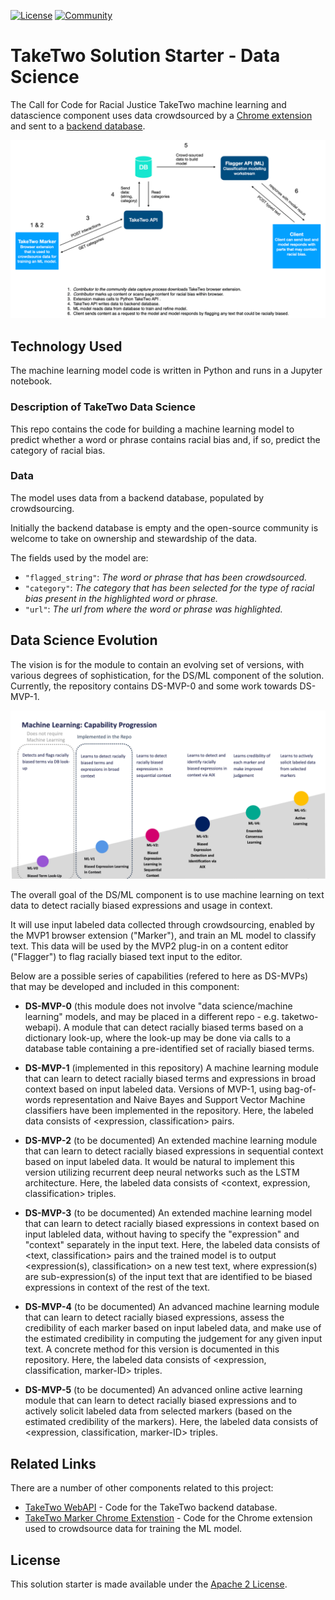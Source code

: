 [![License](https://img.shields.io/badge/License-Apache2-blue.svg)](https://www.apache.org/licenses/LICENSE-2.0) [![Community](https://img.shields.io/badge/Join-Community-blue.svg)](https://developer.ibm.com/callforcode/racial-justice/get-started/)

# TakeTwo Solution Starter - Data Science

The Call for Code for Racial Justice TakeTwo machine learning and datascience component uses data crowdsourced by a [Chrome extension](https://github.com/Call-for-Code-for-Racial-Justice/taketwo-marker-chromeextension/blob/main/README.md) and sent to a [backend database](https://github.com/Call-for-Code-for-Racial-Justice/taketwo-webapi/blob/main/README.md).

![](https://raw.githubusercontent.com/Call-for-Code-for-Racial-Justice/TakeTwo/main/images/architecture-overview.png)

## Technology Used

The machine learning model code is written in Python and runs in a Jupyter notebook.

### Description of TakeTwo Data Science

This repo contains the code for building a machine learning model to predict whether a word or phrase contains racial bias and, if so, predict the category of racial bias.

### Data

The model uses data from a backend database, populated by crowdsourcing.

Initially the backend database is empty and the open-source community is welcome to take on ownership and stewardship of the data.

The fields used by the model are:

- ``"flagged_string"``: *The word or phrase that has been crowdsourced.*
- ``"category"``: *The category that has been selected for the type of racial bias present in the highlighted word or phrase.*
- ``"url"``: *The url from where the word or phrase was highlighted.*


## Data Science Evolution
The vision is for the module to contain an evolving set of versions, with various degrees of sophistication, for the DS/ML component of the solution. Currently, the repository contains DS-MVP-0 and some work towards DS-MVP-1.

![](/images/datascience-prog.png)

The overall goal of the DS/ML component is to use machine learning on text data to detect racially biased expressions and usage in context.

It will use input labeled data collected through crowdsourcing, enabled by the MVP1 browser extension ("Marker"), and train an ML model to classify text. This data will be used by the MVP2 plug-in on a content editor ("Flagger") to flag racially biased text input to the editor.

Below are a possible series of capabilities (refered to here as DS-MVPs) that may be developed and included in this component:

- **DS-MVP-0** (this module does not involve "data science/machine learning" models, and may be placed in a different repo - e.g. taketwo-webapi). A module that can detect racially biased terms based on a dictionary look-up, where the look-up may be done via calls to a database table containing a pre-identified set of racially biased terms.

- **DS-MVP-1** (implemented in this repository) A machine learning module that can learn to detect racially biased terms and expressions in broad context based on input labeled data. Versions of MVP-1, using bag-of-words representation and Naive Bayes and Support Vector Machine classifiers have been implemented in the repository. Here, the labeled data consists of <expression, classification> pairs.

- **DS-MVP-2** (to be documented) An extended machine learning module that can learn to detect racially biased expressions in sequential context based on input labeled data. It would be natural to implement this version utilizing recurrent deep neural networks such as the LSTM architecture. Here, the labeled data consists of <context, expression, classification> triples.

- **DS-MVP-3** (to be documented) An extended machine learning model that can learn to detect racially biased expressions in context based on input lableled data, without having to specify the "expression" and "context" separately in the input text. Here, the labeled data consists of <text, classification> pairs and the trained model is to output <expression(s), classification> on a new test text, where expression(s) are sub-expression(s) of the input text that are identified to be biased expressions in context of the rest of the text.

- **DS-MVP-4** (to be documented) An advanced machine learning module that can learn to detect racially biased expressions, assess the credibility of each marker based on input labeled data, and make use of the estimated credibility in computing the judgement for any given input text. A concrete method for this version is documented in this repository. Here, the labeled data consists of <expression, classification, marker-ID> triples.

- **DS-MVP-5** (to be documented) An advanced online active learning module that can learn to detect racially biased expressions and to actively solicit labeled data from selected markers (based on the estimated credibility of the markers). Here, the labeled data consists of <expression, classification, marker-ID> triples.

## Related Links

There are a number of other components related to this project:

- [TakeTwo WebAPI](https://github.com/Call-for-Code-for-Racial-Justice/taketwo-webapi/blob/main/README.md) - Code for the TakeTwo backend database.
- [TakeTwo Marker Chrome Extenstion](https://github.com/Call-for-Code-for-Racial-Justice/taketwo-marker-chromeextension/blob/main/README.md) - Code for the Chrome extension used to crowdsource data for training the ML model.

## License

This solution starter is made available under the [Apache 2 License](LICENSE).
